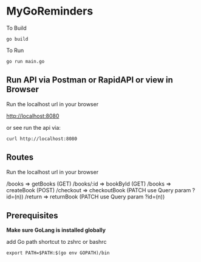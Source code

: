 # MyGoReminders

To Build

```
go build
```

To Run

```
go run main.go 
```


## Run API via Postman or RapidAPI or view in Browser

Run the localhost url in your browser

[http://localhost:8080](http://localhost:8080)

or see run the api via:

```
curl http://localhost:8080
```


## Routes

Run the localhost url in your browser

/books => getBooks (GET)
/books/:id => bookById (GET)
/books => createBook (POST)
/checkout => checkoutBook (PATCH use Query param ?id=(n)) 
/return => returnBook (PATCH use Query param ?id=(n)) 



## Prerequisites

**Make sure GoLang is installed globally**

add Go path shortcut to zshrc or bashrc

```
export PATH=$PATH:$(go env GOPATH)/bin
```

 

 
